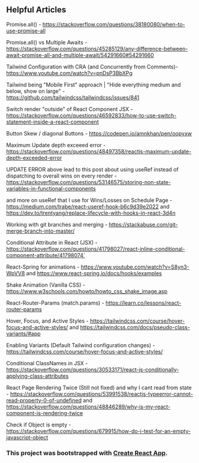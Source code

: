 ## Helpful Articles

Promise.all() - https://stackoverflow.com/questions/38180080/when-to-use-promise-all

Promise.all() vs Multiple Awaits - https://stackoverflow.com/questions/45285129/any-difference-between-await-promise-all-and-multiple-await/54291660#54291660

Tailwind Configuration with CRA (and Concurrently from Comments)- https://www.youtube.com/watch?v=pnDsP3BbXPg

Tailwind being "Mobile First" approach | "Hide everything medium and below, show on large" - https://github.com/tailwindcss/tailwindcss/issues/841

Switch render "outside" of React Component JSX - https://stackoverflow.com/questions/46592833/how-to-use-switch-statement-inside-a-react-component

Button Skew / diagonal Buttons - https://codepen.io/amnkhan/pen/oopyxw

Maximum Update depth exceeed error - https://stackoverflow.com/questions/48497358/reactjs-maximum-update-depth-exceeded-error

UPDATE ERROR above lead to this post about using useRef instead of dispatching to overall wins on every render - https://stackoverflow.com/questions/53146575/storing-non-state-variables-in-functional-components

and more on useRef that I use for Wins/Losses on Schedule Page - https://medium.com/trabe/react-useref-hook-b6c9d39e2022 and https://dev.to/trentyang/replace-lifecycle-with-hooks-in-react-3d4n

Working with git branches and merging - https://stackabuse.com/git-merge-branch-into-master/

Conditional Attribute in React (JSX) - https://stackoverflow.com/questions/41798027/react-inline-conditional-component-attribute/41798074`

React-Spring for animations - https://www.youtube.com/watch?v=S8yn3-WpVV8 and https://www.react-spring.io/docs/hooks/examples

Shake Animation (Vanilla CSS) - https://www.w3schools.com/howto/howto_css_shake_image.asp

React-Router-Params (match.params) - https://learn.co/lessons/react-router-params

Hover, Focus, and Active Styles - https://tailwindcss.com/course/hover-focus-and-active-styles/ and https://tailwindcss.com/docs/pseudo-class-variants/#app

Enabling Variants (Default Tailwind configuration changes) - https://tailwindcss.com/course/hover-focus-and-active-styles/

Conditional ClassNames in JSX - https://stackoverflow.com/questions/30533171/react-js-conditionally-applying-class-attributes

React Page Rendering Twice (Still not fixed) and why I cant read from state - https://stackoverflow.com/questions/53991538/reactjs-typeerror-cannot-read-property-0-of-undefined and https://stackoverflow.com/questions/48846289/why-is-my-react-component-is-rendering-twice

Check if Object is empty - https://stackoverflow.com/questions/679915/how-do-i-test-for-an-empty-javascript-object

### This project was bootstrapped with [Create React App](https://github.com/facebook/create-react-app).
